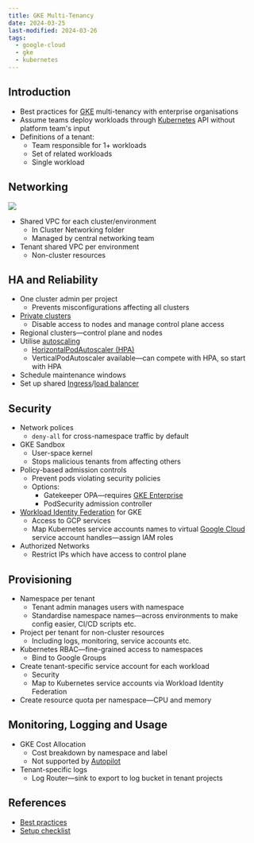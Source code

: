 ```yaml
---
title: GKE Multi-Tenancy
date: 2024-03-25
last-modified: 2024-03-26
tags:
  - google-cloud
  - gke
  - kubernetes
---
```


## Introduction

- Best practices for [GKE](notes/Kubernetes%20Engine%20(GKE).md) multi-tenancy with enterprise organisations
- Assume teams deploy workloads through [Kubernetes](notes/moc/Kubernetes.md) API without platform team's input
- Definitions of a tenant:
	- Team responsible for 1+ workloads
	- Set of related workloads
	- Single workload

## Networking

![](files/gke_multi_tenancy.png)

- Shared VPC for each cluster/environment
	- In Cluster Networking folder
	- Managed by central networking team
- Tenant shared VPC per environment
	- Non-cluster resources

## HA and Reliability

- One cluster admin per project
	- Prevents misconfigurations affecting all clusters
- [Private clusters](notes/Kubernetes%20Engine%20(GKE).md#clusters)
	- Disable access to nodes and manage control plane access
- Regional clusters—control plane and nodes
- Utilise [autoscaling](notes/GKE%20Cluster%20Autoscaling.md)
	- [HorizontalPodAutoscaler (HPA)](notes/HorizontalPodAutoscaler.md)
	- VerticalPodAutoscaler available—can compete with HPA, so start with HPA
- Schedule maintenance windows
- Set up shared [Ingress](notes/Ingress.md)/[load balancer](notes/Google%20Cloud%20Load%20Balancing.md)

## Security

- Network polices
	- `deny-all` for cross-namespace traffic by default
- GKE Sandbox
	- User-space kernel
	- Stops malicious tenants from affecting others
- Policy-based admission controls
	- Prevent pods violating security policies
	- Options:
		- Gatekeeper OPA—requires [GKE Enterprise](notes/GKE%20Enterprise.md)
		- PodSecurity admission controller
- [Workload Identity Federation](notes/Workload%20Identity%20Federation.md) for GKE
	- Access to GCP services
	- Map Kubernetes service accounts names to virtual [Google Cloud](notes/moc/Google%20Cloud.md) service account handles—assign IAM roles
- Authorized Networks
	- Restrict IPs which have access to control plane

## Provisioning

- Namespace per tenant
	- Tenant admin manages users with namespace
	- Standardise namespace names—across environments to make config easier, CI/CD scripts etc.
- Project per tenant for non-cluster resources
	- Including logs, monitoring, service accounts etc.
- Kubernetes RBAC—fine-grained access to namespaces
	- Bind to Google Groups
- Create tenant-specific service account for each workload
	- Security
	- Map to Kubernetes service accounts via Workload Identity Federation
- Create resource quota per namespace—CPU and memory

## Monitoring, Logging and Usage

- GKE Cost Allocation
	- Cost breakdown by namespace and label
	- Not supported by [Autopilot](notes/Kubernetes%20Engine%20(GKE).md#autopilot)
- Tenant-specific logs
	- Log Router—sink to export to log bucket in tenant projects

## References

- [Best practices](https://cloud.google.com/kubernetes-engine/docs/best-practices/enterprise-multitenancy)
- [Setup checklist](https://cloud.google.com/kubernetes-engine/docs/best-practices/enterprise-multitenancy#checklist)